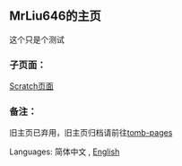 <script src="chk.js"></script>
## MrLiu646的主页
这个只是个测试  

### 子页面：
[Scratch页面](sc/)  

### 备注：
旧主页已弃用，旧主页归档请前往[tomb-pages](tomb-pages/)  

Languages: 简体中文 , [English](index_en.md)

<script type="text/javascript">
var host = window.location.host;
if (host=="mirrors-zhs141.vercel.app")
{
    window.location.replace("https://zhs141.vercel.app");
}
</script>
